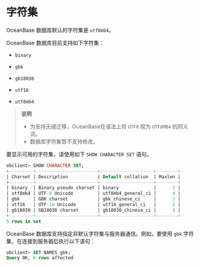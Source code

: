 # 字符集

OceanBase 数据库默认的字符集是 `utf8mb4`。

OceanBase 数据库目前支持如下字符集：

* `binary`

* `gbk`

* `gb18030`

* `utf16`

* `utf8mb4`

>**说明**
>
>* 为支持无缝迁移，OceanBase在语法上将 `UTF8` 视为 `UTF8MB4` 的同义词。
>* 数据库字符集暂不支持修改。

要显示可用的字符集，请使用如下 `SHOW CHARACTER SET` 语句。

```sql
obclient> SHOW CHARACTER SET;
+---------+-----------------------+--------------------+--------+
| Charset | Description           | Default collation  | Maxlen |
+---------+-----------------------+--------------------+--------+
| binary  | Binary pseudo charset | binary             |      1 |
| utf8mb4 | UTF-8 Unicode         | utf8mb4_general_ci |      4 |
| gbk     | GBK charset           | gbk_chinese_ci     |      2 |
| utf16   | UTF-16 Unicode        | utf16_general_ci   |      2 |
| gb18030 | GB18030 charset       | gb18030_chinese_ci |      4 |
+---------+-----------------------+--------------------+--------+
5 rows in set 
```

OceanBase 数据库支持指定非默认字符集与服务器通信。例如，要使用 `gbk` 字符集，在连接到服务器后执行以下语句：

```sql
obclient> SET NAMES gbk;
Query OK, 0 rows affected 
```
